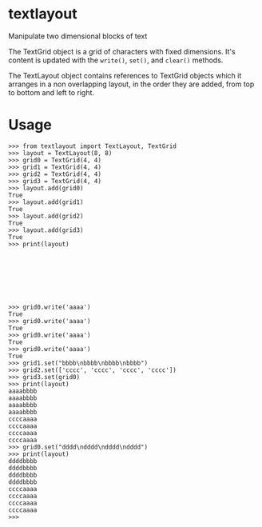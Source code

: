 # textlayout
Manipulate two dimensional blocks of text

The TextGrid object is a grid of characters with fixed dimensions. It's content
is updated with the `write()`, `set()`, and `clear()` methods.

The TextLayout object contains references to TextGrid objects which it arranges
in a non overlapping layout, in the order they are added, from top to bottom
and left to right.

# Usage
```
>>> from textlayout import TextLayout, TextGrid
>>> layout = TextLayout(8, 8)
>>> grid0 = TextGrid(4, 4)
>>> grid1 = TextGrid(4, 4)
>>> grid2 = TextGrid(4, 4)
>>> grid3 = TextGrid(4, 4)
>>> layout.add(grid0)
True
>>> layout.add(grid1)
True
>>> layout.add(grid2)
True
>>> layout.add(grid3)
True
>>> print(layout)








>>> grid0.write('aaaa')
True
>>> grid0.write('aaaa')
True
>>> grid0.write('aaaa')
True
>>> grid0.write('aaaa')
True
>>> grid1.set("bbbb\nbbbb\nbbbb\nbbbb")
>>> grid2.set(['cccc', 'cccc', 'cccc', 'cccc'])
>>> grid3.set(grid0)
>>> print(layout)
aaaabbbb
aaaabbbb
aaaabbbb
aaaabbbb
ccccaaaa
ccccaaaa
ccccaaaa
ccccaaaa
>>> grid0.set("dddd\ndddd\ndddd\ndddd")
>>> print(layout)
ddddbbbb
ddddbbbb
ddddbbbb
ddddbbbb
ccccaaaa
ccccaaaa
ccccaaaa
ccccaaaa
>>>
```
